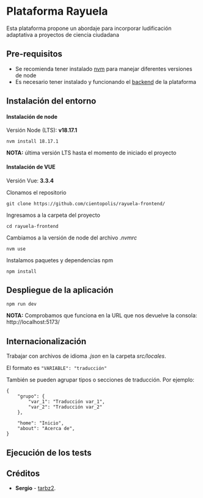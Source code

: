 # Plataforma Rayuela

Esta plataforma propone un abordaje para incorporar ludificación adaptativa a proyectos de ciencia ciudadana

## Pre-requisitos

* Se recomienda tener instalado [nvm](https://github.com/nvm-sh/nvm) para manejar diferentes versiones de node
* Es necesario tener instalado y funcionando el [backend](https://github.com/cientopolis/rayuela) de la plataforma

## Instalación del entorno

#### Instalación de node

Versión Node (LTS): **v18.17.1**
```
nvm install 18.17.1
```
**NOTA:** última versión LTS hasta el momento de iniciado el proyecto

#### Instalación de VUE
Versión Vue: **3.3.4**

Clonamos el repositorio
```
git clone https://github.com/cientopolis/rayuela-frontend/
```

Ingresamos a la carpeta del proyecto
```
cd rayuela-frontend
```

Cambiamos a la versión de node del archivo _.nvmrc_ 
```
nvm use 
```

Instalamos paquetes y dependencias npm
```
npm install
```

## Despliegue de la aplicación
```
npm run dev
```
**NOTA:** Comprobamos que funciona en la URL que nos devuelve la consola: http://localhost:5173/

## Internacionalización
Trabajar con archivos de idioma _.json_ en la carpeta _src/locales_.

El formato es ```"VARIABLE": "traducción"```

También se pueden agrupar tipos o secciones de traducción. Por ejemplo:
```
{
    "grupo": {
        "var_1": "Traducción var_1",
        "var_2": "Traducción var_2"
    },
    
    "home": "Inicio",
    "about": "Acerca de",
}
```

## Ejecución de los tests



## Créditos

* **Sergio** - [tarbz2](https://github.com/tarbz2).
